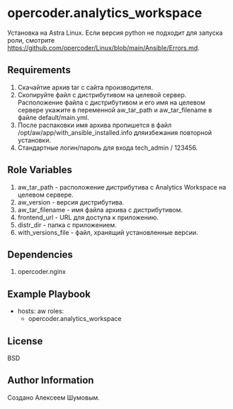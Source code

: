 opercoder.analytics_workspace
=========
Установка на  Astra Linux.
Если версия python не подходит для запуска роли, смотрите https://github.com/opercoder/Linux/blob/main/Ansible/Errors.md.

Requirements
--------------
1. Скачайтие архив tar с сайта производителя.  
2. Скопируйте файл с дистрибутивом на целевой сервер. Расположение файла с дистрибутивом и его имя на целевом сервере укажите в переменной aw_tar_path и aw_tar_filename в файле default/main.yml.  
3. После распаковки имя архива пропишется в файл /opt/aw/app/with_ansible_installed.info дляизбежания повторной установки.
4. Стандартные логин/пароль для входа tech_admin / 123456.

Role Variables
--------------
1. aw_tar_path - расположение дистрибутива с Analytics Workspace на целевом сервере.  
2. aw_version - версия дистрибутива.
3. aw_tar_filename - имя файла архива с дистрибутивом.
4. frontend_url - URL для доступа к приложению.
5. distr_dir - папка с приложением.
6. with_versions_file - файл, хранящий установленные версии.

Dependencies
------------
1. opercoder.nginx

Example Playbook
----------------
- hosts: aw
  roles:
    - opercoder.analytics_workspace

License
-------
BSD

Author Information
------------------
Создано Алексеем Шумовым.
